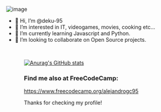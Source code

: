 
![image](https://user-images.githubusercontent.com/12500207/155586678-8159d42c-8b7b-47e7-9039-8e51067d2d68.png)




<div>
<ul>
<li>👋 Hi, I’m @deku-95</li>
<li>👀 I’m interested in IT, videogames, movies, cooking etc... </li>
<li>🌱 I’m currently learning Javascript and Python.</li>
<li> 💞️ I’m looking to collaborate on Open Source projects.</li>
 <ul>
   <br/>

  [![Anurag's GitHub stats](https://github-readme-stats.vercel.app/api?username=deku-95&count_private=true&show_icons=true&theme=dracula)](https://github.com/anuraghazra/github-readme-stats)
   
  
### Find me also at FreeCodeCamp:
https://www.freecodecamp.org/alejandrogc95

Thanks for checking my profile!
   </div>

